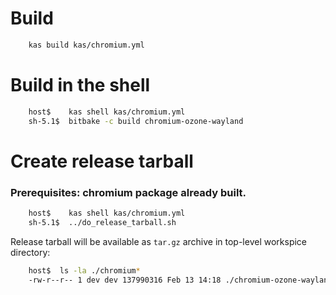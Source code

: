 # Build

```sh
    kas build kas/chromium.yml
```

# Build in the shell

```sh
    host$    kas shell kas/chromium.yml
    sh-5.1$  bitbake -c build chromium-ozone-wayland
```

# Create release tarball

### Prerequisites: chromium package already built.

```sh
    host$    kas shell kas/chromium.yml
    sh-5.1$  ../do_release_tarball.sh
```

Release tarball will be available as `tar.gz` archive in top-level workspice directory:

```sh
    host$  ls -la ./chromium*
    -rw-r--r-- 1 dev dev 137990316 Feb 13 14:18 ./chromium-ozone-wayland_132.0.6834.6-r0+mersive_arm64.tar.gz
```
